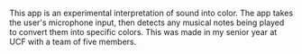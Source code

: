 This app is an experimental interpretation of sound into color. The app takes the user's microphone input, then detects any musical notes being played to convert them into specific colors. This was made in my senior year at UCF with a team of five members.